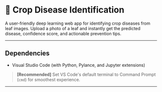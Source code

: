 # 🌱 Crop Disease Identification

A user-friendly deep learning web app for identifying crop diseases from leaf images. Upload a photo of a leaf and instantly get the predicted disease, confidence score, and actionable prevention tips.

---

## Dependencies

* Visual Studio Code (with Python, Pylance, and Jupyter extensions)
> **[Recommended]** Set VS Code's default terminal to Command Prompt (`cmd`) for smoothest experience.

---